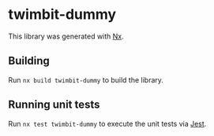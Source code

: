 # twimbit-dummy

This library was generated with [Nx](https://nx.dev).

## Building

Run `nx build twimbit-dummy` to build the library.

## Running unit tests

Run `nx test twimbit-dummy` to execute the unit tests via [Jest](https://jestjs.io).
